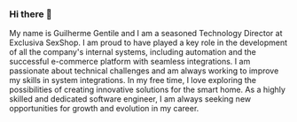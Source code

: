 ### Hi there 👋

My name is Guilherme Gentile and I am a seasoned Technology Director at Exclusiva SexShop. I am proud to have played a key role in the development of all the company's internal systems, including automation and the successful e-commerce platform with seamless integrations. I am passionate about technical challenges and am always working to improve my skills in system integrations. In my free time, I love exploring the possibilities of creating innovative solutions for the smart home. As a highly skilled and dedicated software engineer, I am always seeking new opportunities for growth and evolution in my career.

<!--
**Guigass/guigass** is a ✨ _special_ ✨ repository because its `README.md` (this file) appears on your GitHub profile.

Here are some ideas to get you started:

- 🔭 I’m currently working on ...
- 🌱 I’m currently learning ...
- 👯 I’m looking to collaborate on ...
- 🤔 I’m looking for help with ...
- 💬 Ask me about ...
- 📫 How to reach me: ...
- 😄 Pronouns: ...
- ⚡ Fun fact: ...
-->
